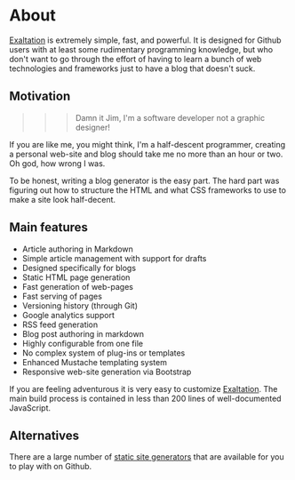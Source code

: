 # About

[Exaltation](http://cdiggins.github.io/exaltation) is extremely simple, fast, and powerful. It is designed for Github users with at least some rudimentary programming knowledge, but who don't want to go through the effort of having to learn a bunch of web technologies and frameworks just to have a blog that doesn't suck. 

## Motivation

>>>  Damn it Jim, I'm a software developer not a graphic designer!

If you are like me, you might think, I'm a half-descent programmer, creating a personal web-site and blog should take me no more than an hour or two. Oh god, how wrong I was. 

To be honest, writing a blog generator is the easy part. The hard part was figuring out how to structure the HTML and what CSS frameworks to use to make a site look half-decent. 

## Main features

* Article authoring in Markdown 
* Simple article management with support for drafts 
* Designed specifically for blogs 
* Static HTML page generation
* Fast generation of web-pages
* Fast serving of pages
* Versioning history (through Git)
* Google analytics support
* RSS feed generation 
* Blog post authoring in markdown
* Highly configurable from one file
* No complex system of plug-ins or templates 
* Enhanced Mustache templating system
* Responsive web-site generation via Bootstrap

If you are feeling adventurous it is very easy to customize [Exaltation](http://cdiggins.github.io/exaltation). The main build process is contained in less than 200 lines of well-documented JavaScript.

## Alternatives 

There are a large number of [static site generators](https://www.staticgen.com/) that are available for you to play with on Github. 